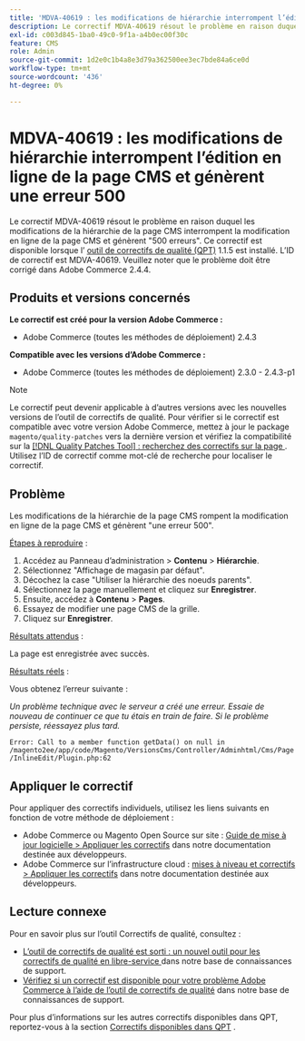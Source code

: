 ```yaml
---
title: 'MDVA-40619 : les modifications de hiérarchie interrompent l’édition en ligne de la page CMS et génèrent une erreur 500'
description: Le correctif MDVA-40619 résout le problème en raison duquel les modifications de la hiérarchie de la page CMS interrompent la modification en ligne de la page CMS et génèrent "500 erreurs". Ce correctif est disponible lorsque l’[outil de correctifs de qualité (QPT)](/help/announcements/adobe-commerce-announcements/magento-quality-patches-released-new-tool-to-self-serve-quality-patches.md) 1.1.5 est installé. L’ID de correctif est MDVA-40619. Veuillez noter que le problème doit être corrigé dans Adobe Commerce 2.4.4.
exl-id: c003d845-1ba0-49c0-9f1a-a4b0ec00f30c
feature: CMS
role: Admin
source-git-commit: 1d2e0c1b4a8e3d79a362500ee3ec7bde84a6ce0d
workflow-type: tm+mt
source-wordcount: '436'
ht-degree: 0%

---
```


# MDVA-40619 : les modifications de hiérarchie interrompent l’édition en ligne de la page CMS et génèrent une erreur 500

Le correctif MDVA-40619 résout le problème en raison duquel les modifications de la hiérarchie de la page CMS interrompent la modification en ligne de la page CMS et génèrent &quot;500 erreurs&quot;. Ce correctif est disponible lorsque l’ [outil de correctifs de qualité (QPT)](/help/announcements/adobe-commerce-announcements/magento-quality-patches-released-new-tool-to-self-serve-quality-patches.md) 1.1.5 est installé. L’ID de correctif est MDVA-40619. Veuillez noter que le problème doit être corrigé dans Adobe Commerce 2.4.4.

## Produits et versions concernés

**Le correctif est créé pour la version Adobe Commerce :**

* Adobe Commerce (toutes les méthodes de déploiement) 2.4.3

**Compatible avec les versions d’Adobe Commerce :**

* Adobe Commerce (toutes les méthodes de déploiement) 2.3.0 - 2.4.3-p1

>[!NOTE]
>
>Le correctif peut devenir applicable à d’autres versions avec les nouvelles versions de l’outil de correctifs de qualité. Pour vérifier si le correctif est compatible avec votre version Adobe Commerce, mettez à jour le package `magento/quality-patches` vers la dernière version et vérifiez la compatibilité sur la [[!DNL Quality Patches Tool] : recherchez des correctifs sur la page ](https://devdocs.magento.com/quality-patches/tool.html#patch-grid). Utilisez l’ID de correctif comme mot-clé de recherche pour localiser le correctif.

## Problème

Les modifications de la hiérarchie de la page CMS rompent la modification en ligne de la page CMS et génèrent &quot;une erreur 500&quot;.

<u>Étapes à reproduire</u> :

1. Accédez au Panneau d’administration > **Contenu** > **Hiérarchie**.
1. Sélectionnez &quot;Affichage de magasin par défaut&quot;.
1. Décochez la case &quot;Utiliser la hiérarchie des noeuds parents&quot;.
1. Sélectionnez la page manuellement et cliquez sur **Enregistrer**.
1. Ensuite, accédez à **Contenu** > **Pages**.
1. Essayez de modifier une page CMS de la grille.
1. Cliquez sur **Enregistrer**.

<u>Résultats attendus</u> :

La page est enregistrée avec succès.

<u>Résultats réels</u> :

Vous obtenez l’erreur suivante :

*Un problème technique avec le serveur a créé une erreur. Essaie de nouveau de continuer ce que tu étais en train de faire. Si le problème persiste, réessayez plus tard.*

`Error: Call to a member function getData() on null in /magento2ee/app/code/Magento/VersionsCms/Controller/Adminhtml/Cms/Page/InlineEdit/Plugin.php:62`

## Appliquer le correctif

Pour appliquer des correctifs individuels, utilisez les liens suivants en fonction de votre méthode de déploiement :

* Adobe Commerce ou Magento Open Source sur site : [Guide de mise à jour logicielle > Appliquer les correctifs](https://devdocs.magento.com/guides/v2.4/comp-mgr/patching/mqp.html) dans notre documentation destinée aux développeurs.
* Adobe Commerce sur l’infrastructure cloud : [mises à niveau et correctifs > Appliquer les correctifs](https://devdocs.magento.com/cloud/project/project-patch.html) dans notre documentation destinée aux développeurs.

## Lecture connexe

Pour en savoir plus sur l’outil Correctifs de qualité, consultez :

* [ L’outil de correctifs de qualité est sorti : un nouvel outil pour les correctifs de qualité en libre-service ](/help/announcements/adobe-commerce-announcements/magento-quality-patches-released-new-tool-to-self-serve-quality-patches.md) dans notre base de connaissances de support.
* [Vérifiez si un correctif est disponible pour votre problème Adobe Commerce à l’aide de l’outil de correctifs de qualité](/help/support-tools/patches-available-in-qpt-tool/check-patch-for-magento-issue-with-magento-quality-patches.md) dans notre base de connaissances de support.

Pour plus d’informations sur les autres correctifs disponibles dans QPT, reportez-vous à la section [Correctifs disponibles dans QPT](https://support.magento.com/hc/en-us/sections/360010506631-Patches-available-in-MQP-tool-) .
